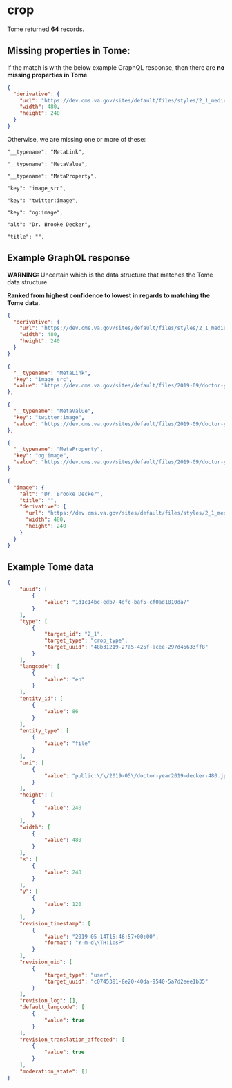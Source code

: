 # crop

Tome returned **64** records.


## Missing properties in Tome:

If the match is with the below example GraphQL response, then there are **no missing properties in Tome**.

```json
{
  "derivative": {
    "url": "https://dev.cms.va.gov/sites/default/files/styles/2_1_medium_thumbnail/public/2019-09/doctor-year2019-decker-480_0.jpg?itok=p2xcTS8n",
    "width": 480,
    "height": 240
  }
}
```

Otherwise, we are missing one or more of these:

`"__typename": "MetaLink",`

`"__typename": "MetaValue",`

`"__typename": "MetaProperty",`

`"key": "image_src",`

`"key": "twitter:image",`

`"key": "og:image",`

`"alt": "Dr. Brooke Decker",`

`"title": "",`

## Example GraphQL response

**WARNING:** Uncertain which is the data structure that matches the Tome data structure.

**Ranked from highest confidence to lowest in regards to matching the Tome data.**

```json
{
  "derivative": {
    "url": "https://dev.cms.va.gov/sites/default/files/styles/2_1_medium_thumbnail/public/2019-09/doctor-year2019-decker-480_0.jpg?itok=p2xcTS8n",
    "width": 480,
    "height": 240
  }
}
```

```json
{
  "__typename": "MetaLink",
  "key": "image_src",
  "value": "https://dev.cms.va.gov/sites/default/files/2019-09/doctor-year2019-decker-480_0.jpg"
},
```

```json
{
  "__typename": "MetaValue",
  "key": "twitter:image",
  "value": "https://dev.cms.va.gov/sites/default/files/2019-09/doctor-year2019-decker-480_0.jpg"
},
```

```json
{
  "__typename": "MetaProperty",
  "key": "og:image",
  "value": "https://dev.cms.va.gov/sites/default/files/2019-09/doctor-year2019-decker-480_0.jpg"
}
```

```json
{
  "image": {
    "alt": "Dr. Brooke Decker",
    "title": "",
    "derivative": {
      "url": "https://dev.cms.va.gov/sites/default/files/styles/2_1_medium_thumbnail/public/2019-09/doctor-year2019-decker-480_0.jpg?itok=p2xcTS8n",
      "width": 480,
      "height": 240
    }
  }
}
```

## Example Tome data

```json
{
    "uuid": [
        {
            "value": "1d1c14bc-edb7-4dfc-baf5-cf0ad1810da7"
        }
    ],
    "type": [
        {
            "target_id": "2_1",
            "target_type": "crop_type",
            "target_uuid": "48b31219-27a5-425f-acee-297d45633ff8"
        }
    ],
    "langcode": [
        {
            "value": "en"
        }
    ],
    "entity_id": [
        {
            "value": 86
        }
    ],
    "entity_type": [
        {
            "value": "file"
        }
    ],
    "uri": [
        {
            "value": "public:\/\/2019-05\/doctor-year2019-decker-480.jpg"
        }
    ],
    "height": [
        {
            "value": 240
        }
    ],
    "width": [
        {
            "value": 480
        }
    ],
    "x": [
        {
            "value": 240
        }
    ],
    "y": [
        {
            "value": 120
        }
    ],
    "revision_timestamp": [
        {
            "value": "2019-05-14T15:46:57+00:00",
            "format": "Y-m-d\\TH:i:sP"
        }
    ],
    "revision_uid": [
        {
            "target_type": "user",
            "target_uuid": "c0745381-8e20-40da-9540-5a7d2eee1b35"
        }
    ],
    "revision_log": [],
    "default_langcode": [
        {
            "value": true
        }
    ],
    "revision_translation_affected": [
        {
            "value": true
        }
    ],
    "moderation_state": []
}
```
